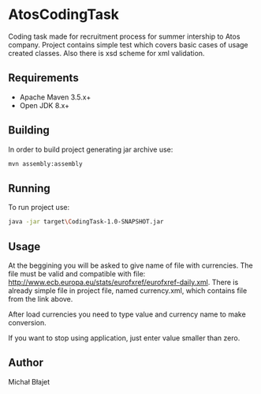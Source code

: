 # AtosCodingTask
Coding task made for recruitment process for summer intership to Atos company.
Project contains simple test which covers basic cases of usage created classes. 
Also there is xsd scheme for xml validation.

## Requirements
* Apache Maven 3.5.x+
* Open JDK 8.x+

## Building
In order to build project generating jar archive use:
```bash
mvn assembly:assembly
```

## Running
To run project use:

```bash
java -jar target\CodingTask-1.0-SNAPSHOT.jar
```
## Usage
At the beggining you will be asked to give name of file with currencies. 
The file must be valid and compatible with file: http://www.ecb.europa.eu/stats/eurofxref/eurofxref-daily.xml.
There is already simple file in project file, named currency.xml, which contains file from the link above.

After load currencies you need to type value and currency name to make conversion.

If you want to stop using application, just enter value smaller than zero.


## Author
Michał Błajet
